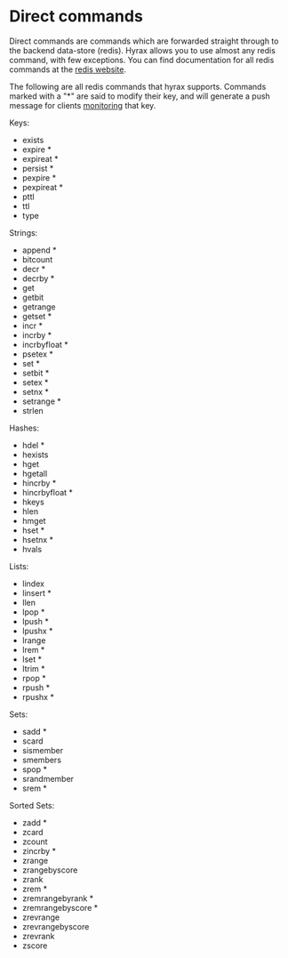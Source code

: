 # Direct commands

Direct commands are commands which are forwarded straight through to the backend
data-store (redis). Hyrax allows you to use almost any redis command, with few
exceptions. You can find documentation for all redis commands at the [redis
website][redis].

The following are all redis commands that hyrax supports. Commands marked with a
"\*" are said to modify their key, and will generate a push message for clients
[monitoring][mon] that key.

Keys:
* exists
* expire *
* expireat *
* persist *
* pexpire *
* pexpireat *
* pttl
* ttl
* type

Strings:
* append *
* bitcount
* decr *
* decrby *
* get
* getbit
* getrange
* getset *
* incr *
* incrby *
* incrbyfloat *
* psetex *
* set *
* setbit *
* setex *
* setnx *
* setrange *
* strlen

Hashes:
* hdel *
* hexists
* hget
* hgetall
* hincrby *
* hincrbyfloat *
* hkeys
* hlen
* hmget
* hset *
* hsetnx *
* hvals

Lists:
* lindex
* linsert *
* llen
* lpop *
* lpush *
* lpushx *
* lrange
* lrem *
* lset *
* ltrim *
* rpop *
* rpush *
* rpushx *

Sets:
* sadd *
* scard
* sismember
* smembers
* spop *
* srandmember
* srem *

Sorted Sets:
* zadd *
* zcard
* zcount
* zincrby *
* zrange
* zrangebyscore
* zrank
* zrem *
* zremrangebyrank *
* zremrangebyscore *
* zrevrange
* zrevrangebyscore
* zrevrank
* zscore


[redis]: http://redis.io/commands
[mon]: /doc/commands/mon.md

